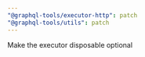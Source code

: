 ```yaml
---
"@graphql-tools/executor-http": patch
"@graphql-tools/utils": patch
---
```


Make the executor disposable optional
